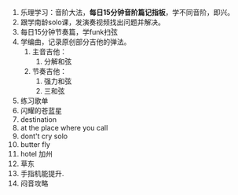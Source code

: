 1. 乐理学习：音阶大法，**每日15分钟音阶篇记指板**，学不同音阶，即兴。
2. 跟学南龄solo课，发演奏视频找出问题并解决。
3. 每日15分钟节奏篇，学funk扫弦
4. 学编曲，记录原创部分吉他的弹法。
   1. 主音吉他：
      1. 分解和弦
   2. 节奏吉他：
      1. 强力和弦
      2. 三和弦
5.  练习歌单
   1. 闪耀的苍蓝星
   2. destination
   3. at the place where you call
   4. dont't cry solo
   5. butter fly
   6. hotel 加州
   7. 草东
6. 手指机能提升.
7. 闷音攻略

